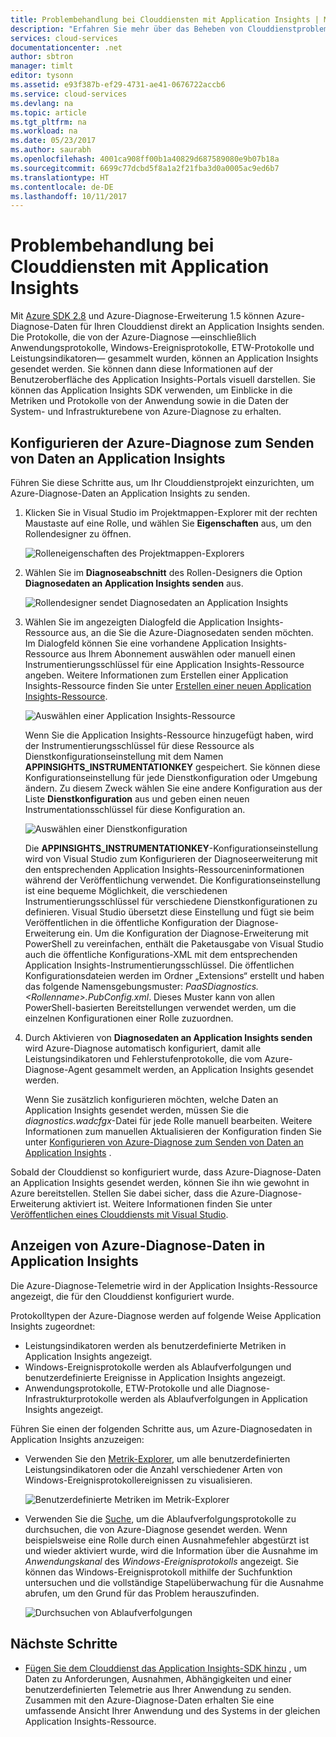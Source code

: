 ```yaml
---
title: Problembehandlung bei Clouddiensten mit Application Insights | Microsoft-Dokumentation
description: "Erfahren Sie mehr über das Beheben von Clouddienstproblemen mithilfe von Application Insights zum Verarbeiten von Daten aus der Azure-Diagnose."
services: cloud-services
documentationcenter: .net
author: sbtron
manager: timlt
editor: tysonn
ms.assetid: e93f387b-ef29-4731-ae41-0676722accb6
ms.service: cloud-services
ms.devlang: na
ms.topic: article
ms.tgt_pltfrm: na
ms.workload: na
ms.date: 05/23/2017
ms.author: saurabh
ms.openlocfilehash: 4001ca908ff00b1a40829d687589080e9b07b18a
ms.sourcegitcommit: 6699c77dcbd5f8a1a2f21fba3d0a0005ac9ed6b7
ms.translationtype: HT
ms.contentlocale: de-DE
ms.lasthandoff: 10/11/2017
---
```

# <a name="troubleshoot-cloud-services-using-application-insights"></a>Problembehandlung bei Clouddiensten mit Application Insights
Mit [Azure SDK 2.8](https://azure.microsoft.com/downloads/) und Azure-Diagnose-Erweiterung 1.5 können Azure-Diagnose-Daten für Ihren Clouddienst direkt an Application Insights senden. Die Protokolle, die von der Azure-Diagnose &mdash;einschließlich Anwendungsprotokolle, Windows-Ereignisprotokolle, ETW-Protokolle und Leistungsindikatoren&mdash; gesammelt wurden, können an Application Insights gesendet werden. Sie können dann diese Informationen auf der Benutzeroberfläche des Application Insights-Portals visuell darstellen. Sie können das Application Insights SDK verwenden, um Einblicke in die Metriken und Protokolle von der Anwendung sowie in die Daten der System- und Infrastrukturebene von Azure-Diagnose zu erhalten.

## <a name="configure-azure-diagnostics-to-send-data-to-application-insights"></a>Konfigurieren der Azure-Diagnose zum Senden von Daten an Application Insights
Führen Sie diese Schritte aus, um Ihr Clouddienstprojekt einzurichten, um Azure-Diagnose-Daten an Application Insights zu senden.

1. Klicken Sie in Visual Studio im Projektmappen-Explorer mit der rechten Maustaste auf eine Rolle, und wählen Sie **Eigenschaften** aus, um den Rollendesigner zu öffnen.

    ![Rolleneigenschaften des Projektmappen-Explorers][1]

2. Wählen Sie im **Diagnoseabschnitt** des Rollen-Designers die Option **Diagnosedaten an Application Insights senden** aus.

    ![Rollendesigner sendet Diagnosedaten an Application Insights][2]

3. Wählen Sie im angezeigten Dialogfeld die Application Insights-Ressource aus, an die Sie die Azure-Diagnosedaten senden möchten. Im Dialogfeld können Sie eine vorhandene Application Insights-Ressource aus Ihrem Abonnement auswählen oder manuell einen Instrumentierungsschlüssel für eine Application Insights-Ressource angeben. Weitere Informationen zum Erstellen einer Application Insights-Ressource finden Sie unter [Erstellen einer neuen Application Insights-Ressource](../application-insights/app-insights-create-new-resource.md).

    ![Auswählen einer Application Insights-Ressource][3]

    Wenn Sie die Application Insights-Ressource hinzugefügt haben, wird der Instrumentierungsschlüssel für diese Ressource als Dienstkonfigurationseinstellung mit dem Namen **APPINSIGHTS_INSTRUMENTATIONKEY** gespeichert. Sie können diese Konfigurationseinstellung für jede Dienstkonfiguration oder Umgebung ändern. Zu diesem Zweck wählen Sie eine andere Konfiguration aus der Liste **Dienstkonfiguration** aus und geben einen neuen Instrumentationsschlüssel für diese Konfiguration an.

    ![Auswählen einer Dienstkonfiguration][4]

    Die **APPINSIGHTS_INSTRUMENTATIONKEY**-Konfigurationseinstellung wird von Visual Studio zum Konfigurieren der Diagnoseerweiterung mit den entsprechenden Application Insights-Ressourceninformationen während der Veröffentlichung verwendet. Die Konfigurationseinstellung ist eine bequeme Möglichkeit, die verschiedenen Instrumentierungsschlüssel für verschiedene Dienstkonfigurationen zu definieren. Visual Studio übersetzt diese Einstellung und fügt sie beim Veröffentlichen in die öffentliche Konfiguration der Diagnose-Erweiterung ein. Um die Konfiguration der Diagnose-Erweiterung mit PowerShell zu vereinfachen, enthält die Paketausgabe von Visual Studio auch die öffentliche Konfigurations-XML mit dem entsprechenden Application Insights-Instrumentierungsschlüssel. Die öffentlichen Konfigurationsdateien werden im Ordner „Extensions“ erstellt und haben das folgende Namensgebungsmuster: *PaaSDiagnostics.&lt;Rollenname&gt;.PubConfig.xml*. Dieses Muster kann von allen PowerShell-basierten Bereitstellungen verwendet werden, um die einzelnen Konfigurationen einer Rolle zuzuordnen.

4) Durch Aktivieren von **Diagnosedaten an Application Insights senden** wird Azure-Diagnose automatisch konfiguriert, damit alle Leistungsindikatoren und Fehlerstufenprotokolle, die vom Azure-Diagnose-Agent gesammelt werden, an Application Insights gesendet werden. 

    Wenn Sie zusätzlich konfigurieren möchten, welche Daten an Application Insights gesendet werden, müssen Sie die *diagnostics.wadcfgx*-Datei für jede Rolle manuell bearbeiten. Weitere Informationen zum manuellen Aktualisieren der Konfiguration finden Sie unter [Konfigurieren von Azure-Diagnose zum Senden von Daten an Application Insights](#configure-azure-diagnostics-to-send-data-to-application-insights) .

Sobald der Clouddienst so konfiguriert wurde, dass Azure-Diagnose-Daten an Application Insights gesendet werden, können Sie ihn wie gewohnt in Azure bereitstellen. Stellen Sie dabei sicher, dass die Azure-Diagnose-Erweiterung aktiviert ist. Weitere Informationen finden Sie unter [Veröffentlichen eines Clouddiensts mit Visual Studio](../vs-azure-tools-publishing-a-cloud-service.md).  

## <a name="viewing-azure-diagnostics-data-in-application-insights"></a>Anzeigen von Azure-Diagnose-Daten in Application Insights
Die Azure-Diagnose-Telemetrie wird in der Application Insights-Ressource angezeigt, die für den Clouddienst konfiguriert wurde.

Protokolltypen der Azure-Diagnose werden auf folgende Weise Application Insights zugeordnet:

* Leistungsindikatoren werden als benutzerdefinierte Metriken in Application Insights angezeigt.
* Windows-Ereignisprotokolle werden als Ablaufverfolgungen und benutzerdefinierte Ereignisse in Application Insights angezeigt.
* Anwendungsprotokolle, ETW-Protokolle und alle Diagnose-Infrastrukturprotokolle werden als Ablaufverfolgungen in Application Insights angezeigt.

Führen Sie einen der folgenden Schritte aus, um Azure-Diagnosedaten in Application Insights anzuzeigen:

* Verwenden Sie den [Metrik-Explorer](../application-insights/app-insights-metrics-explorer.md), um alle benutzerdefinierten Leistungsindikatoren oder die Anzahl verschiedener Arten von Windows-Ereignisprotokollereignissen zu visualisieren.

    ![Benutzerdefinierte Metriken im Metrik-Explorer][5]

* Verwenden Sie die [Suche](../application-insights/app-insights-diagnostic-search.md), um die Ablaufverfolgungsprotokolle zu durchsuchen, die von Azure-Diagnose gesendet werden. Wenn beispielsweise eine Rolle durch einen Ausnahmefehler abgestürzt ist und wieder aktiviert wurde, wird die Information über die Ausnahme im *Anwendungskanal* des *Windows-Ereignisprotokolls* angezeigt. Sie können das Windows-Ereignisprotokoll mithilfe der Suchfunktion untersuchen und die vollständige Stapelüberwachung für die Ausnahme abrufen, um den Grund für das Problem herauszufinden.

    ![Durchsuchen von Ablaufverfolgungen][6]

## <a name="next-steps"></a>Nächste Schritte
* [Fügen Sie dem Clouddienst das Application Insights-SDK hinzu](../application-insights/app-insights-cloudservices.md) , um Daten zu Anforderungen, Ausnahmen, Abhängigkeiten und einer benutzerdefinierten Telemetrie aus Ihrer Anwendung zu senden. Zusammen mit den Azure-Diagnose-Daten erhalten Sie eine umfassende Ansicht Ihrer Anwendung und des Systems in der gleichen Application Insights-Ressource.  

<!--Image references-->
[1]: ./media/cloud-services-dotnet-diagnostics-applicationinsights/solution-explorer-properties.png
[2]: ./media/cloud-services-dotnet-diagnostics-applicationinsights/role-designer-sendtoappinsights.png
[3]: ./media/cloud-services-dotnet-diagnostics-applicationinsights/select-appinsights-resource.png
[4]: ./media/cloud-services-dotnet-diagnostics-applicationinsights/role-designer-appinsights-serviceconfig.png
[5]: ./media/cloud-services-dotnet-diagnostics-applicationinsights/metrics-explorer-custom-metrics.png
[6]: ./media/cloud-services-dotnet-diagnostics-applicationinsights/search-windowseventlog-error.png
